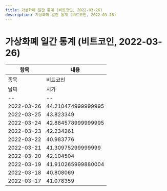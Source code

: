```yaml
---
title: 가상화폐 일간 통계 (비트코인, 2022-03-26)
description: 가상화폐 일간 통계 (비트코인, 2022-03-26)
---
```


가상화폐 일간 통계 (비트코인, 2022-03-26)
===

|항목|내용|
|--|--|
|종목|비트코인||마켓|USDT-BTC||종류|일 단위 캔들||기간|2022-03-17T09:00:00 - 2022-03-26T09:00:00|
|날짜|시가|저가|고가|종가|비고|
|--|--|--|--|--|--|
|2022-03-26|44.210474999999995|44.06430300001|44.210474999999995|44.06430300001|    |
|2022-03-25|43.823349|43.550019999999996|44.9|44.210474999999995|    |
|2022-03-24|42.884578999999995|42.655606|44.065074|43.855485|    |
|2022-03-23|42.234261|41.715827|42.82527099989|42.822076|    |
|2022-03-22|40.983776|40.827360999999996|43.096475|42.209597|    |
|2022-03-21|41.30975299999999|40.570281|41.470304|40.983776|    |
|2022-03-20|42.104504|40.32648221342|42.54166666667|41.214152999999996|    |
|2022-03-19|41.910265999880004|41.452154|42.3|42.091425|    |
|2022-03-18|40.808069|39.40933872139|42.175428999999994|41.709803|    |
|2022-03-17|41.078359|40.500432|41.230205000000005|40.893177|    |
